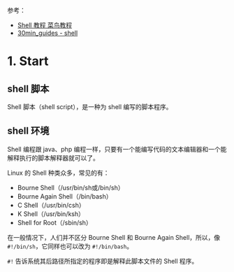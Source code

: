 参考：
- [Shell 教程 菜鸟教程](http://www.runoob.com/linux/linux-shell.html)
- [30min_guides - shell](https://github.com/qinjx/30min_guides/blob/master/shell.md#toc0)

# 1. Start

## shell 脚本

Shell 脚本（shell script），是一种为 shell 编写的脚本程序。


## shell 环境

Shell 编程跟 java、php 编程一样，只要有一个能编写代码的文本编辑器和一个能解释执行的脚本解释器就可以了。

Linux 的 Shell 种类众多，常见的有：

- Bourne Shell（/usr/bin/sh或/bin/sh）
- Bourne Again Shell（/bin/bash）
- C Shell（/usr/bin/csh）
- K Shell（/usr/bin/ksh）
- Shell for Root（/sbin/sh）

在一般情况下，人们并不区分 Bourne Shell 和 Bourne Again Shell，所以，像 `#!/bin/sh`，它同样也可以改为 `#!/bin/bash`。

`#!` 告诉系统其后路径所指定的程序即是解释此脚本文件的 Shell 程序。